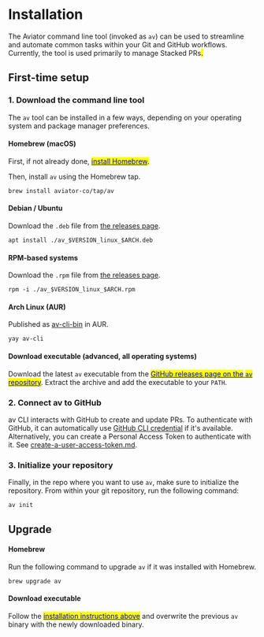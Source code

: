 # Installation

The Aviator command line tool (invoked as `av`) can be used to streamline and automate common tasks within your Git and GitHub workflows. Currently, the tool is used primarily to manage Stacked PRs<mark style="color:blue;">.</mark>

## First-time setup

### 1. Download the command line tool

The `av` tool can be installed in a few ways, depending on your operating system and package manager preferences.

#### Homebrew (macOS)

First, if not already done, [<mark style="color:blue;">install Homebrew</mark>](https://brew.sh/)<mark style="color:blue;">.</mark>

Then, install `av` using the Homebrew tap.

```
brew install aviator-co/tap/av
```

#### Debian / Ubuntu

Download the `.deb` file from [the releases page](https://github.com/aviator-co/av/releases).

```
apt install ./av_$VERSION_linux_$ARCH.deb
```

#### RPM-based systems

Download the `.rpm` file from [the releases page](https://github.com/aviator-co/av/releases).

```
rpm -i ./av_$VERSION_linux_$ARCH.rpm
```

#### Arch Linux (AUR)

Published as [av-cli-bin](https://aur.archlinux.org/packages/av-cli-bin) in AUR.

```
yay av-cli
```

#### Download executable (advanced, all operating systems)

Download the latest `av` executable from the [<mark style="color:blue;">GitHub releases page on the</mark> <mark style="color:blue;">`av`</mark> <mark style="color:blue;">repository</mark>](https://github.com/aviator-co/av/releases). Extract the archive and add the executable to your `PATH`.

### 2. Connect av to GitHub

av CLI interacts with GitHub to create and update PRs. To authenticate with GitHub, it can automatically use [GitHub CLI credential](https://cli.github.com/) if it's available. Alternatively, you can create a Personal Access Token to authenticate with it. See [create-a-user-access-token.md](how-to-guides/create-a-user-access-token.md "mention").

### 3. Initialize your repository

Finally, in the repo where you want to use `av`, make sure to initialize the repository. From within your git repository, run the following command:

```
av init
```

## Upgrade <a href="#upgrade" id="upgrade"></a>

#### Homebrew

Run the following command to upgrade `av` if it was installed with Homebrew.

```
brew upgrade av
```

#### Download executable

Follow the [<mark style="color:blue;">installation instructions above</mark>](installation.md#download-executable-advanced-all-operating-systems) and overwrite the previous `av` binary with the newly downloaded binary.
